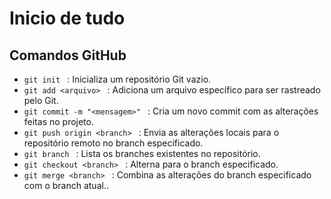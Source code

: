 # Inicio de tudo <br> 
## Comandos GitHub <br> 
- `git init ` : Inicializa um repositório Git vazio. <br>
- `git add <arquivo> ` :  Adiciona um arquivo específico para ser rastreado pelo Git. <br>
- `git commit -m "<mensagem>" ` : Cria um novo commit com as alterações feitas no projeto. <br>
- `git push origin <branch> ` :  Envia as alterações locais para o repositório remoto no branch especificado. <br>
- `git branch ` : Lista os branches existentes no repositório. <br>
- `git checkout <branch> ` : Alterna para o branch especificado. <br>
- `git merge <branch> ` : Combina as alterações do branch especificado com o branch atual.. <br>
